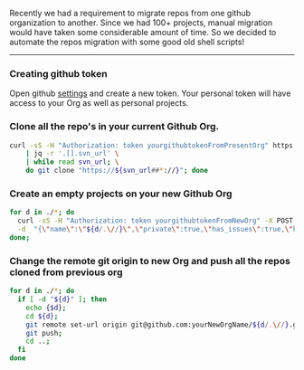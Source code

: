 
Recently we had a requirement to migrate repos from one github organization to another. Since we had 100+ projects, manual migration would have taken some considerable amount of time. So we decided to automate the repos migration with some good old shell scripts!

---
### Creating github token 
Open github [settings](https://github.com/settings/tokens) and create a new token. Your personal token will have access to your Org as well as personal projects. 

### Clone all the repo's in your current Github Org.
```sh
curl -sS -H "Authorization: token yourgithubtokenFromPresentOrg" https://api.github.com/orgs/yourPresentOrgName/repos?per_page=200 \
	| jq -r '.[].svn_url' \
	| while read svn_url; \
	do git clone "https://${svn_url##*://}"; done
``` 

### Create an empty projects on your new Github Org 
```sh
for d in ./*; do
  curl -sS -H "Authorization: token yourgithubtokenFromNewOrg" -X POST https://api.github.com/orgs/yourNewOrgName/repos \
  -d  "{\"name\":\"${d/.\//}\",\"private\":true,\"has_issues\":true,\"has_wiki\":true,\"has_projects\":true}"
done;
``` 

### Change the remote git origin to new Org and push all the repos cloned from previous org 
```sh
for d in ./*; do
  if [ -d "${d}" ]; then
    echo {$d};
    cd ${d};
    git remote set-url origin git@github.com:yourNewOrgName/${d/.\//}.git;
    git push;
    cd ..;
  fi
done
``` 

